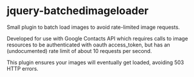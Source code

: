 jquery-batchedimageloader
=========================

Small plugin to batch load images to avoid rate-limited image requests.

Developed for use with Google Contacts API which requires calls to image
resources to be authenticated with oauth access_token, but has an
(undocumented) rate limit of about 10 requests per second. 

This plugin ensures your images will eventually get loaded, avoiding 503
HTTP errors.
